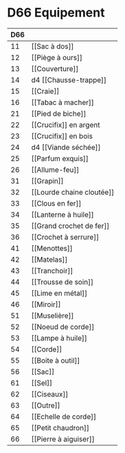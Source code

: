 # D66 Equipement


| D66 |                           |
| --- | ------------------------- |
| 11  | [[Sac à dos]]             |
| 12  | [[Piège à ours]]          |
| 13  | [[Couverture]]            |
| 14  | d4 [[Chausse-trappe]]     |
| 15  | [[Craie]]                 |
| 16  | [[Tabac à macher]]        |
| 21  | [[Pied de biche]]         |
| 22  | [[Crucifix]] en argent    |
| 23  | [[Crucifix]] en bois      |
| 24  | d4 [[Viande séchée]]      |
| 25  | [[Parfum exquis]]         |
| 26  | [[Allume-feu]]            |
| 31  | [[Grapin]]                |
| 32  | [[Lourde chaine cloutée]] |
| 33  | [[Clous en fer]]          |
| 34  | [[Lanterne à huile]]      |
| 35  | [[Grand crochet de fer]]  |
| 36  | [[Crochet à serrure]]     |
| 41  | [[Menottes]]              |
| 42  | [[Matelas]]               |
| 43  | [[Tranchoir]]             |
| 44  | [[Trousse de soin]]       |
| 45  | [[Lime en métal]]         |
| 46  | [[Miroir]]                |
| 51  | [[Muselière]]             |
| 52  | [[Noeud de corde]]        |
| 53  | [[Lampe à huile]]         |
| 54  | [[Corde]]                 |
| 55  | [[Boite à outil]]         |
| 56  | [[Sac]]                   |
| 61  | [[Sel]]                   |
| 62  | [[Ciseaux]]               |
| 63  | [[Outre]]                 |
| 64  | [[Echelle de corde]]      |
| 65  | [[Petit chaudron]]        |
| 66  | [[Pierre à aiguiser]]     |
